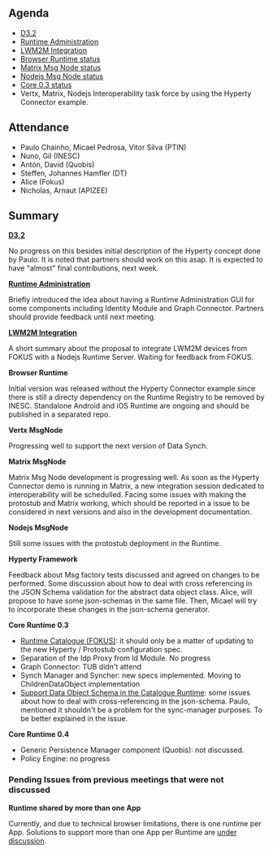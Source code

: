Agenda
------

-	[D3.2](https://github.com/reTHINK-project/core-framework/labels/D3.2)
-	[Runtime Administration](https://github.com/reTHINK-project/core-framework/issues/160)
-	[LWM2M Integration](https://github.com/reTHINK-project/core-framework/issues/159)
-	[Browser Runtime status](https://github.com/reTHINK-project/dev-runtime-browser/issues)
-	[Matrix Msg Node status](https://github.com/reTHINK-project/dev-msg-node-matrix)
-	[Nodejs Msg Node status](https://github.com/reTHINK-project/dev-msg-node-nodejs/issues)
-	[Core 0.3 status](https://github.com/reTHINK-project/dev-runtime-core/milestones/Core%200.3%20)
-	Vertx, Matrix, Nodejs Interoperability task force by using the Hyperty Connector example.

Attendance
----------

-	Paulo Chainho, Micael Pedrosa, Vitor Silva (PTIN)
-	Nuno, Gil (INESC)
-	Antón, David (Quobis)
-	Steffen, Johannes Hamfler (DT)
-	Alice (Fokus)
-	Nicholas, Arnaut (APIZEE)

Summary
-------

**[D3.2](https://github.com/reTHINK-project/core-framework/labels/D3.2)**

No progress on this besides initial description of the Hyperty concept done by Paulo. It is noted that partners should work on this asap. It is expected to have "almost" final contributions, next week.

**[Runtime Administration](https://github.com/reTHINK-project/core-framework/issues/160)**

Briefly introduced the idea about having a Runtime Administration GUI for some components including Identity Module and Graph Connector. Partners should provide feedback until next meeting.

**[LWM2M Integration](https://github.com/reTHINK-project/core-framework/issues/159)**

A short summary about the proposal to integrate LWM2M devices from FOKUS with a Nodejs Runtime Server. Waiting for feedback from FOKUS.

**Browser Runtime**

Initial version was released without the Hyperty Connector example since there is still a directy dependency on the Runtime Registry to be removed by INESC. Standalone Android and iOS Runtime are ongoing and should be published in a separated repo.

**Vertx MsgNode**

Progressing well to support the next version of Data Synch.

**Matrix MsgNode**

Matrix Msg Node development is progressing well. As soon as the Hyperty Connector demo is running in Matrix, a new integration session dedicated to interoperability will be schedulled. Facing some issues with making the protostub and Matrix working, which should be reported in a issue to be considered in next versions and also in the development documentation.

**Nodejs MsgNode**

Still some issues with the protostub deployment in the Runtime.

**Hyperty Framework**

Feedback about Msg factory tests discussed and agreed on changes to be performed. Some discussion about how to deal with cross referencing in the JSON Schema validation for the abstract data object class. Alice, will propose to have some json-schemas in the same file. Then, Micael will try to incorporate these changes in the json-schema generator.

**Core Runtime 0.3**

-	[Runtime Catalogue (FOKUS)](https://github.com/reTHINK-project/dev-runtime-core/issues/3): it should only be a matter of updating to the new Hyperty / Protostub configuration spec.
-	Separation of the Idp Proxy from Id Module. No progress
-	Graph Connector: TUB didn't attend
-	Synch Manager and Syncher: new specs implemented. Moving to ChildrenDataObject implementation
-	[Support Data Object Schema in the Catalogue Runtime](https://github.com/reTHINK-project/dev-runtime-core/issues/43): some issues about how to deal with cross-referencing in the json-schema. Paulo, mentioned it shouldn't be a problem for the sync-manager purposes. To be better explained in the issue.

**Core Runtime 0.4**

-	Generic Persistence Manager component (Quobis): not discussed.
-	Policy Engine: no progress

### Pending Issues from previous meetings that were not discussed

**Runtime shared by more than one App**

Currently, and due to technical browser limitations, there is one runtime per App. Solutions to support more than one App per Runtime are [under discussion](https://github.com/reTHINK-project/core-framework/issues/137).
